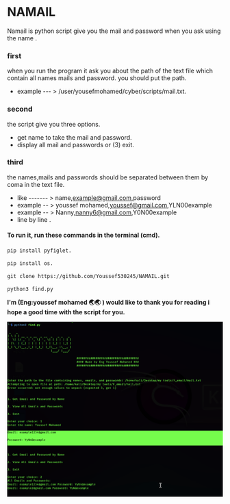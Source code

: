 # NAMAIL 
Namail is python script give you the mail and password when you ask using the name .

### first  
when you run the program it ask you about the path of the text file which contain all names mails and password.
you should put the path.
- example --- >  /user/yousefmohamed/cyber/scripts/mail.txt.

### second 
the script give you three options.
- get name to take the mail and password.
- display all mail and passwords or (3) exit.

### third 
the names,mails and passwords should be separated between them by coma in the text file.
- like ------- > name,example@gmail.com,password
- example -- > youssef mohamed,youssef@gmail.com,YLN00example
- example -- > Nanny,nanny6@gmail.com,Y0N00example
- line by line .


#### To run it, run these commands in the terminal (cmd). 

```
pip install pyfiglet.
```
```
pip install os.
```
```
git clone https://github.com/Youssef530245/NAMAIL.git
```
```
python3 find.py
```
**I'm (Eng:youssef mohamed 🌏🌏 ) would like to thank you for reading i hope a good time with the script for you.**

![Namail](https://github.com/Youssef530245/NAMAIL/blob/main/im3.png?raw=true "im3.png")

